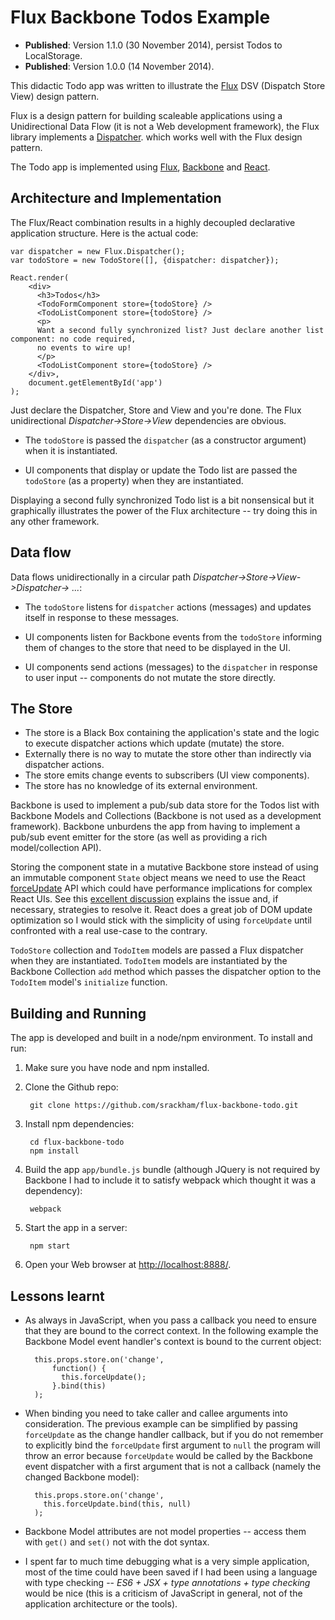 # Flux Backbone Todos Example

- **Published**: Version 1.1.0 (30 November 2014), persist Todos to LocalStorage.
- **Published**: Version 1.0.0 (14 November 2014).

This didactic Todo app was written to illustrate the
[Flux](http://facebook.github.io/react/blog/2014/05/06/flux.html) DSV
(Dispatch Store View) design pattern.

Flux is a design pattern for building scaleable applications using a
Unidirectional Data Flow (it is not a Web development framework), the
Flux library implements a
[Dispatcher](http://facebook.github.io/flux/docs/dispatcher.html).
which works well with the Flux design pattern.

The Todo app is implemented using
[Flux](http://facebook.github.io/react/blog/2014/05/06/flux.html),
[Backbone](http://backbonejs.org/) and
[React](http://facebook.github.io/react/index.html).


## Architecture and Implementation
The Flux/React combination results in a highly decoupled declarative
application structure. Here is the actual code:

    var dispatcher = new Flux.Dispatcher();
    var todoStore = new TodoStore([], {dispatcher: dispatcher});

    React.render(
        <div>
          <h3>Todos</h3>
          <TodoFormComponent store={todoStore} />
          <TodoListComponent store={todoStore} />
          <p>
          Want a second fully synchronized list? Just declare another list component: no code required,
          no events to wire up!
          </p>
          <TodoListComponent store={todoStore} />
        </div>,
        document.getElementById('app')
    );

Just declare the Dispatcher, Store and View and you're done. The
Flux unidirectional _Dispatcher->Store->View_ dependencies are
obvious.

- The `todoStore` is passed the `dispatcher` (as a constructor
  argument) when it is instantiated.

- UI components that display or update the Todo list are passed the
  `todoStore` (as a property) when they are instantiated.

Displaying a second fully synchronized Todo list is a bit nonsensical
but it graphically illustrates the power of the Flux architecture --
try doing this in any other framework.


## Data flow
Data flows unidirectionally in a circular path
_Dispatcher->Store->View->Dispatcher-> ..._:

- The `todoStore` listens for `dispatcher` actions (messages) and updates
  itself in response to these messages.

- UI components listen for Backbone events from the `todoStore`
  informing them of changes to the store that need to be displayed in
  the UI.

- UI components send actions (messages) to the `dispatcher` in
  response to user input -- components do not mutate the store
  directly.


## The Store
- The store is a Black Box containing the application's state and the
  logic to execute dispatcher actions which update (mutate) the store.
- Externally there is no way to mutate the store other than indirectly
  via dispatcher actions.
- The store emits change events to subscribers (UI view components).
- The store has no knowledge of its external environment.

Backbone is used to implement a pub/sub data store for the Todos list
with Backbone Models and Collections (Backbone is not used as a
development framework). Backbone unburdens the app from having to
implement a pub/sub event emitter for the store (as well as providing
a rich model/collection API).

Storing the component state in a mutative Backbone store instead of
using an immutable component `State` object means we need to use the
React
[forceUpdate](http://facebook.github.io/react/docs/component-api.html#forceupdate)
API which could have performance implications for complex React UIs.
See this [excellent
discussion](http://stackoverflow.com/questions/21709905/can-i-avoid-forceupdate-when-using-react-with-backbone)
explains the issue and, if necessary, strategies to resolve it.  React
does a great job of DOM update optimization so I would stick with the
simplicity of using `forceUpdate` until confronted with a real
use-case to the contrary.

`TodoStore` collection and `TodoItem` models are passed a Flux
dispatcher when they are instantiated. `TodoItem` models are
instantiated by the Backbone Collection `add` method which passes the
dispatcher option to the `TodoItem` model's `initialize` function.


## Building and Running
The app is developed and built in a node/npm environment. To install
and run:

1. Make sure you have node and npm installed.

2. Clone the Github repo:

        git clone https://github.com/srackham/flux-backbone-todo.git

3. Install npm dependencies:

        cd flux-backbone-todo
        npm install

4. Build the app `app/bundle.js` bundle (although JQuery is not
  required by Backbone I had to include it to satisfy webpack which
  thought it was a dependency):

        webpack

5. Start the app in a server:

        npm start

6. Open your Web browser at <http://localhost:8888/>.


## Lessons learnt
- As always in JavaScript, when you pass a callback you need to ensure
  that they are bound to the correct context. In the following example
  the Backbone Model event handler's context is bound to the current
  object:

        this.props.store.on('change',
            function() {
              this.forceUpdate();
            }.bind(this)
        );

- When binding you need to take caller and callee arguments into
  consideration. The previous example can be simplified by passing
  `forceUpdate` as the change handler callback, but if you do not
  remember to explicitly bind the `forceUpdate` first argument to
  `null` the program will throw an error because `forceUpdate` would
  be called by the Backbone event dispatcher with a first argument
  that is not a callback (namely the changed Backbone model):

        this.props.store.on('change',
          this.forceUpdate.bind(this, null)
        );

- Backbone Model attributes are not model properties -- access them
  with `get()` and `set()` not with the dot syntax.

- I spent far to much time debugging what is a very simple
  application, most of the time could have been saved if I had been
  using a language with type checking -- _ES6 + JSX + type
  annotations + type checking_  would be nice (this is a criticism of
  JavaScript in general, not of the application architecture or the
  tools).

